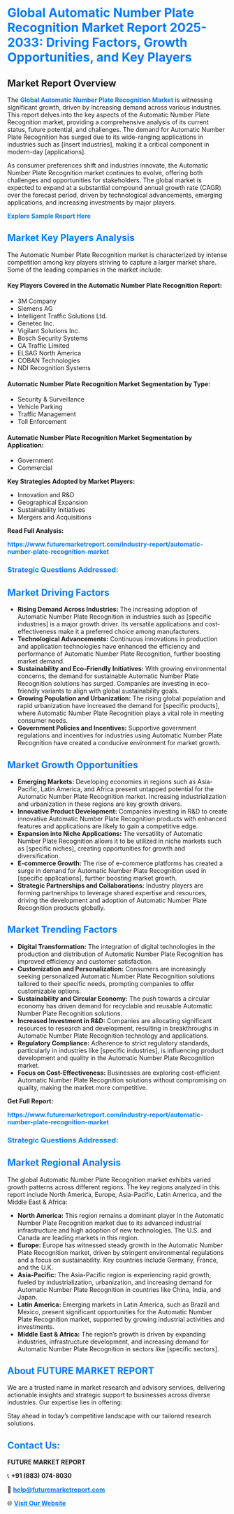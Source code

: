 <h1 style="color: #007BFF;">Global Automatic Number Plate Recognition Market Report 2025-2033: Driving Factors, Growth Opportunities, and Key Players</h1>

<section id="overview">
<h2>Market Report Overview</h2>
<p>The <a href="https://www.futuremarketreport.com/industry-report/automatic-number-plate-recognition-market" style="color: #007BFF; text-decoration: none;"><strong>Global Automatic Number Plate Recognition Market</strong></a> is witnessing significant growth, driven by increasing demand across various industries. This report delves into the key aspects of the Automatic Number Plate Recognition market, providing a comprehensive analysis of its current status, future potential, and challenges. The demand for Automatic Number Plate Recognition has surged due to its wide-ranging applications in industries such as [insert industries], making it a critical component in modern-day [applications].</p>
<p>As consumer preferences shift and industries innovate, the Automatic Number Plate Recognition market continues to evolve, offering both challenges and opportunities for stakeholders. The global market is expected to expand at a substantial compound annual growth rate (CAGR) over the forecast period, driven by technological advancements, emerging applications, and increasing investments by major players.</p>
</section>

<section id="overview">
<p><a href="https://www.futuremarketreport.com/request-sample/reportId=41934" style="color: #007BFF; text-decoration: none;"><strong>Explore Sample Report Here</strong></a></p>
</section>

<section id="key-players">
<h2 style="color: #007BFF;">Market Key Players Analysis</h2>
<p>The Automatic Number Plate Recognition market is characterized by intense competition among key players striving to capture a larger market share. Some of the leading companies in the market include:</p>
<h4>Key Players Covered in the Automatic Number Plate Recognition Report:</h4>
<ul><li>3M Company</li><li>Siemens AG</li><li>Intelligent Traffic Solutions Ltd.</li><li>Genetec Inc.</li><li>Vigilant Solutions Inc.</li><li>Bosch Security Systems</li><li>CA Traffic Limited</li><li>ELSAG North America</li><li>COBAN Technologies</li><li>NDI Recognition Systems</li></ul>
<h4>Automatic Number Plate Recognition Market Segmentation by Type:</h4>
<ul><li>Security &amp; Surveillance</li><li>Vehicle Parking</li><li>Traffic Management</li><li>Toll Enforcement</li></ul>

<h4>Automatic Number Plate Recognition Market Segmentation by Application:</h4>
<ul><li>Government</li><li>Commercial</li></ul>
<p><strong>Key Strategies Adopted by Market Players:</strong></p>
<ul>
<li>Innovation and R&D</li>
<li>Geographical Expansion</li>
<li>Sustainability Initiatives</li>
<li>Mergers and Acquisitions</li>
</ul>
</section>

<section>
<p><strong>Read Full Analysis: </strong></p><a href="https://www.futuremarketreport.com/industry-report/automatic-number-plate-recognition-market" style="color: #007BFF; text-decoration: none;"><strong>https://www.futuremarketreport.com/industry-report/automatic-number-plate-recognition-market</strong></a>
<h3 style="color: #007BFF;">Strategic Questions Addressed:</h3>
</section>

<section id="driving-factors">
<h2 style="color: #007BFF;">Market Driving Factors</h2>
<ul>
<li><strong>Rising Demand Across Industries:</strong> The increasing adoption of Automatic Number Plate Recognition in industries such as [specific industries] is a major growth driver. Its versatile applications and cost-effectiveness make it a preferred choice among manufacturers.</li>
<li><strong>Technological Advancements:</strong> Continuous innovations in production and application technologies have enhanced the efficiency and performance of Automatic Number Plate Recognition, further boosting market demand.</li>
<li><strong>Sustainability and Eco-Friendly Initiatives:</strong> With growing environmental concerns, the demand for sustainable Automatic Number Plate Recognition solutions has surged. Companies are investing in eco-friendly variants to align with global sustainability goals.</li>
<li><strong>Growing Population and Urbanization:</strong> The rising global population and rapid urbanization have increased the demand for [specific products], where Automatic Number Plate Recognition plays a vital role in meeting consumer needs.</li>
<li><strong>Government Policies and Incentives:</strong> Supportive government regulations and incentives for industries using Automatic Number Plate Recognition have created a conducive environment for market growth.</li>
</ul>
</section>

<section id="growth-opportunities">
<h2 style="color: #007BFF;">Market Growth Opportunities</h2>
<ul>
<li><strong>Emerging Markets:</strong> Developing economies in regions such as Asia-Pacific, Latin America, and Africa present untapped potential for the Automatic Number Plate Recognition market. Increasing industrialization and urbanization in these regions are key growth drivers.</li>
<li><strong>Innovative Product Development:</strong> Companies investing in R&D to create innovative Automatic Number Plate Recognition products with enhanced features and applications are likely to gain a competitive edge.</li>
<li><strong>Expansion into Niche Applications:</strong> The versatility of Automatic Number Plate Recognition allows it to be utilized in niche markets such as [specific niches], creating opportunities for growth and diversification.</li>
<li><strong>E-commerce Growth:</strong> The rise of e-commerce platforms has created a surge in demand for Automatic Number Plate Recognition used in [specific applications], further boosting market growth.</li>
<li><strong>Strategic Partnerships and Collaborations:</strong> Industry players are forming partnerships to leverage shared expertise and resources, driving the development and adoption of Automatic Number Plate Recognition products globally.</li>
</ul>
</section>

<section id="trending-factors">
<h2 style="color: #007BFF;">Market Trending Factors</h2>
<ul>
<li><strong>Digital Transformation:</strong> The integration of digital technologies in the production and distribution of Automatic Number Plate Recognition has improved efficiency and customer satisfaction.</li>
<li><strong>Customization and Personalization:</strong> Consumers are increasingly seeking personalized Automatic Number Plate Recognition solutions tailored to their specific needs, prompting companies to offer customizable options.</li>
<li><strong>Sustainability and Circular Economy:</strong> The push towards a circular economy has driven demand for recyclable and reusable Automatic Number Plate Recognition solutions.</li>
<li><strong>Increased Investment in R&D:</strong> Companies are allocating significant resources to research and development, resulting in breakthroughs in Automatic Number Plate Recognition technology and applications.</li>
<li><strong>Regulatory Compliance:</strong> Adherence to strict regulatory standards, particularly in industries like [specific industries], is influencing product development and quality in the Automatic Number Plate Recognition market.</li>
<li><strong>Focus on Cost-Effectiveness:</strong> Businesses are exploring cost-efficient Automatic Number Plate Recognition solutions without compromising on quality, making the market more competitive.</li>
</ul>
</section>

<section>
<p><strong>Get Full Report: </strong></p><a href="https://www.futuremarketreport.com/industry-report/automatic-number-plate-recognition-market" style="color: #007BFF; text-decoration: none;"><strong>https://www.futuremarketreport.com/industry-report/automatic-number-plate-recognition-market</strong></a>
<h3 style="color: #007BFF;">Strategic Questions Addressed:</h3>
</section>


<section id="regional-analysis">
<h2 style="color: #007BFF;">Market Regional Analysis</h2>
<p>The global Automatic Number Plate Recognition market exhibits varied growth patterns across different regions. The key regions analyzed in this report include North America, Europe, Asia-Pacific, Latin America, and the Middle East & Africa:</p>
<ul>
<li><strong>North America:</strong> This region remains a dominant player in the Automatic Number Plate Recognition market due to its advanced industrial infrastructure and high adoption of new technologies. The U.S. and Canada are leading markets in this region.</li>
<li><strong>Europe:</strong> Europe has witnessed steady growth in the Automatic Number Plate Recognition market, driven by stringent environmental regulations and a focus on sustainability. Key countries include Germany, France, and the U.K.</li>
<li><strong>Asia-Pacific:</strong> The Asia-Pacific region is experiencing rapid growth, fueled by industrialization, urbanization, and increasing demand for Automatic Number Plate Recognition in countries like China, India, and Japan.</li>
<li><strong>Latin America:</strong> Emerging markets in Latin America, such as Brazil and Mexico, present significant opportunities for the Automatic Number Plate Recognition market, supported by growing industrial activities and investments.</li>
<li><strong>Middle East & Africa:</strong> The region’s growth is driven by expanding industries, infrastructure development, and increasing demand for Automatic Number Plate Recognition in sectors like [specific sectors].</li>
</ul>
</section>

<footer>
<h2 style="color: #007BFF;">About FUTURE MARKET REPORT</h2>
<p>We are a trusted name in market research and advisory services, delivering actionable insights and strategic support to businesses across diverse industries. Our expertise lies in offering:</p>

<p>Stay ahead in today’s competitive landscape with our tailored research solutions.</p>

<h2 style="color: #007BFF;">Contact Us:</h2>
<p><strong>FUTURE MARKET REPORT</strong></p>
<p>📞 <strong>+91 (883) 074-8030</strong></p>
<p>📧 <strong><a href="mailto:help@futuremarketreport.com" style="color: #007BFF;">help@futuremarketreport.com</a></strong></p>
<p>🌐 <strong><a href="https://www.futuremarketreport.com/" style="color: #007BFF;">Visit Our Website</a></strong></p>
</footer>